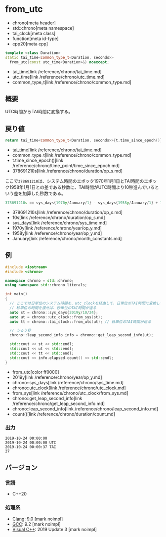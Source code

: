 # from_utc
* chrono[meta header]
* std::chrono[meta namespace]
* tai_clock[meta class]
* function[meta id-type]
* cpp20[meta cpp]

```cpp
template <class Duration>
static tai_time<common_type_t<Duration, seconds>>
  from_utc(const utc_time<Duration>&) noexcept;
```
* tai_time[link /reference/chrono/tai_time.md]
* utc_time[link /reference/chrono/utc_time.md]
* common_type_t[link /reference/chrono/common_type.md]

## 概要
UTC時間からTAI時間に変換する。


## 戻り値
```cpp
return tai_time<common_type_t<Duration, seconds>>{t.time_since_epoch()} + 378691210s;
```
* tai_time[link /reference/chrono/tai_time.md]
* common_type_t[link /reference/chrono/common_type.md]
* t.time_since_epoch()[link /reference/chrono/time_point/time_since_epoch.md]
* 378691210s[link /reference/chrono/duration/op_s.md]

ここで`378691210`は、システム時間のエポック1970年1月1日とTAI時間のエポック1958年1月1日との差である秒数に、TAI時間がUTC時間より10秒進んでいるという差を加算した秒数である。

```cpp
378691210s == sys_days{1970y/January/1} - sys_days{1958y/January/1} + 10s
```
* 378691210s[link /reference/chrono/duration/op_s.md]
* 10s[link /reference/chrono/duration/op_s.md]
* sys_days[link /reference/chrono/sys_time.md]
* 1970y[link /reference/chrono/year/op_y.md]
* 1958y[link /reference/chrono/year/op_y.md]
* January[link /reference/chrono/month_constants.md]


## 例
```cpp example
#include <iostream>
#include <chrono>

namespace chrono = std::chrono;
using namespace std::chrono_literals;

int main()
{
  // ここでは日単位のシステム時間を、utc_clockを経由して、日単位のTAI時間に変換している。
  // 秒単位の時間を渡せば、秒単位のTAI時間が返る
  auto st = chrono::sys_days{2019y/10/24};
  auto ut = chrono::utc_clock::from_sys(st);
  auto tt = chrono::tai_clock::from_utc(ut); // 日単位のTAI時間が返る

  // うるう秒
  chrono::leap_second_info info = chrono::get_leap_second_info(ut);

  std::cout << st << std::endl;
  std::cout << ut << std::endl;
  std::cout << tt << std::endl;
  std::cout << info.elapsed.count() << std::endl;
}
```
* from_utc[color ff0000]
* 2019y[link /reference/chrono/year/op_y.md]
* chrono::sys_days[link /reference/chrono/sys_time.md]
* chrono::utc_clock[link /reference/chrono/utc_clock.md]
* from_sys[link /reference/chrono/utc_clock/from_sys.md]
* chrono::get_leap_second_info[link /reference/chrono/get_leap_second_info.md]
* chrono::leap_second_info[link /reference/chrono/leap_second_info.md]
* count()[link /reference/chrono/duration/count.md]

### 出力
```
2019-10-24 00:00:00
2019-10-24 00:00:00 UTC
2019-10-24 00:00:37 TAI
27
```

## バージョン
### 言語
- C++20

### 処理系
- [Clang](/implementation.md#clang): 9.0 [mark noimpl]
- [GCC](/implementation.md#gcc): 9.2 [mark noimpl]
- [Visual C++](/implementation.md#visual_cpp): 2019 Update 3 [mark noimpl]
